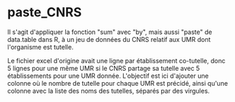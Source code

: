 # paste_CNRS

Il s'agit d'appliquer la fonction "sum" avec "by", mais aussi "paste" de data.table dans R, à un jeu de données du CNRS relatif aux UMR dont l'organisme est tutelle.

Le fichier excel d'origine avait une ligne par établissement co-tutelle, donc 5 lignes pour une même UMR si le CNRS partage sa tutelle avec 5 établissements pour une UMR donnée. L'objectif est ici d'ajouter une colonne où le nombre de tutelle pour chaque UMR est précidé, ainsi qu'une colonne avec la liste des noms des tutelles, séparés par des virgules. 
